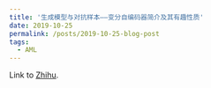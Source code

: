 ```yaml
---
title: '生成模型与对抗样本——变分自编码器简介及其有趣性质'
date: 2019-10-25
permalink: /posts/2019-10-25-blog-post
tags:
  - AML
---
```


Link to [Zhihu](https://zhuanlan.zhihu.com/p/82420402).
